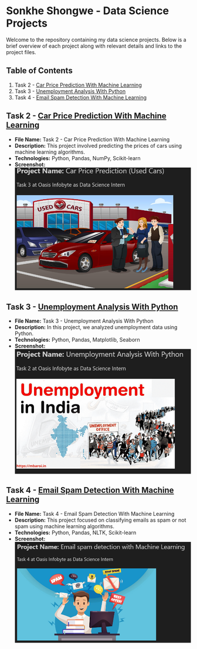 # Sonkhe Shongwe - Data Science Projects

Welcome to the repository containing my data science projects. Below is a brief overview of each project along with relevant details and links to the project files.

## Table of Contents

1. Task 2 - [Car Price Prediction With Machine Learning](https://github.com/Sonkhe-Shongwe/OIBSIP/tree/main/Task%202%20Car%20Price%20Prediction%20With%20Machine%20Learning)
2. Task 3 - [Unemployment Analysis With Python](https://github.com/Sonkhe-Shongwe/OIBSIP/tree/main/Task%203%20Unemployment%20Analysis%20With%20Python)
3. Task 4 - [Email Spam Detection With Machine Learning](https://github.com/Sonkhe-Shongwe/OIBSIP/tree/main/Task%204%20%20Email%20Spam%20Detection%20With%20Machine%20Learning)


## Task 2 - [Car Price Prediction With Machine Learning](https://github.com/Sonkhe-Shongwe/OIBSIP/tree/main/Task%202%20Car%20Price%20Prediction%20With%20Machine%20Learning)

- **File Name:** Task 2 - Car Price Prediction With Machine Learning
- **Description:** This project involved predicting the prices of cars using machine learning algorithms.
- **Technologies:** Python, Pandas, NumPy, Scikit-learn
- **Screenshot:**<br>
[![Car Price Prediction Screenshot](/Task%202%20Car%20Price%20Prediction%20With%20Machine%20Learning/Car_ScreenShot.PNG)](https://raw.githubusercontent.com/Sonkhe-Shongwe/OIBSIP/main/Task%202%20Car%20Price%20Prediction%20With%20Machine%20Learning/Car_ScreenShot.PNG)


## Task 3 - [Unemployment Analysis With Python](https://github.com/Sonkhe-Shongwe/OIBSIP/tree/main/Task%203%20Unemployment%20Analysis%20With%20Python)

- **File Name:** Task 3 - Unemployment Analysis With Python
- **Description:** In this project, we analyzed unemployment data using Python.
- **Technologies:** Python, Pandas, Matplotlib, Seaborn
- **Screenshot:**<br>
[![Unemployment Analysis Screenshot](/Task%203%20Unemployment%20Analysis%20With%20Python/Unemployment_ScreenShot.png)](https://github.com/Sonkhe-Shongwe/OIBSIP/blob/main/Task%203%20Unemployment%20Analysis%20With%20Python/Unemployment_ScreenShot.png)


## Task 4 - [Email Spam Detection With Machine Learning](https://github.com/Sonkhe-Shongwe/OIBSIP/tree/main/Task%204%20%20Email%20Spam%20Detection%20With%20Machine%20Learning)

- **File Name:** Task 4 - Email Spam Detection With Machine Learning
- **Description:** This project focused on classifying emails as spam or not spam using machine learning algorithms.
- **Technologies:** Python, Pandas, NLTK, Scikit-learn
- **Screenshot:**<br>
[![Email Spam Detection Screenshot](/Task%204%20%20Email%20Spam%20Detection%20With%20Machine%20Learning/Spam_ScreenShot.PNG)](https://github.com/Sonkhe-Shongwe/OIBSIP/blob/main/Task%204%20%20Email%20Spam%20Detection%20With%20Machine%20Learning/Spam_ScreenShot.PNG)
